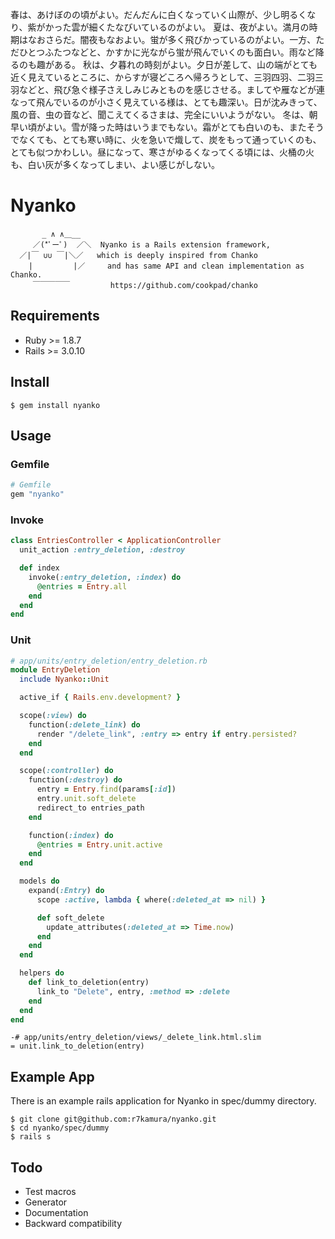 春は、あけぼのの頃がよい。だんだんに白くなっていく山際が、少し明るくなり、紫がかった雲が細くたなびいているのがよい。
夏は、夜がよい。満月の時期はなおさらだ。闇夜もなおよい。蛍が多く飛びかっているのがよい。一方、ただひとつふたつなどと、かすかに光ながら蛍が飛んでいくのも面白い。雨など降るのも趣がある。
秋は、夕暮れの時刻がよい。夕日が差して、山の端がとても近く見えているところに、からすが寝どころへ帰ろうとして、三羽四羽、二羽三羽などと、飛び急ぐ様子さえしみじみとものを感じさせる。ましてや雁などが連なって飛んでいるのが小さく見えている様は、とても趣深い。日が沈みきって、風の音、虫の音など、聞こえてくるさまは、完全にいいようがない。
冬は、朝早い頃がよい。雪が降った時はいうまでもない。霜がとても白いのも、またそうでなくても、とても寒い時に、火を急いで熾して、炭をもって通っていくのも、とても似つかわしい。昼になって、寒さがゆるくなってくる頃には、火桶の火も、白い灰が多くなってしまい、よい感じがしない。

# Nyanko
```
       _ ∧ ∧＿__
     ／(*ﾟーﾟ)  ／＼  Nyanko is a Rails extension framework,
  ／|￣ ∪∪ ￣|＼／   which is deeply inspired from Chanko
    |         |／     and has same API and clean implementation as Chanko.
     ￣￣￣￣￣         https://github.com/cookpad/chanko
```


## Requirements
* Ruby >= 1.8.7
* Rails >= 3.0.10


## Install
```
$ gem install nyanko
```


## Usage

### Gemfile
```ruby
# Gemfile
gem "nyanko"
```

### Invoke
```ruby
class EntriesController < ApplicationController
  unit_action :entry_deletion, :destroy

  def index
    invoke(:entry_deletion, :index) do
      @entries = Entry.all
    end
  end
end
```

### Unit
```ruby
# app/units/entry_deletion/entry_deletion.rb
module EntryDeletion
  include Nyanko::Unit

  active_if { Rails.env.development? }

  scope(:view) do
    function(:delete_link) do
      render "/delete_link", :entry => entry if entry.persisted?
    end
  end

  scope(:controller) do
    function(:destroy) do
      entry = Entry.find(params[:id])
      entry.unit.soft_delete
      redirect_to entries_path
    end

    function(:index) do
      @entries = Entry.unit.active
    end
  end

  models do
    expand(:Entry) do
      scope :active, lambda { where(:deleted_at => nil) }

      def soft_delete
        update_attributes(:deleted_at => Time.now)
      end
    end
  end

  helpers do
    def link_to_deletion(entry)
      link_to "Delete", entry, :method => :delete
    end
  end
end
```

```
-# app/units/entry_deletion/views/_delete_link.html.slim
= unit.link_to_deletion(entry)
```


## Example App
There is an example rails application for Nyanko in spec/dummy directory.
```
$ git clone git@github.com:r7kamura/nyanko.git
$ cd nyanko/spec/dummy
$ rails s
```


## Todo
* Test macros
* Generator
* Documentation
* Backward compatibility
